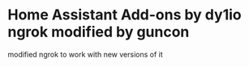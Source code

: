 # Home Assistant Add-ons by dy1io ngrok modified by guncon


modified ngrok to work with new versions of it
